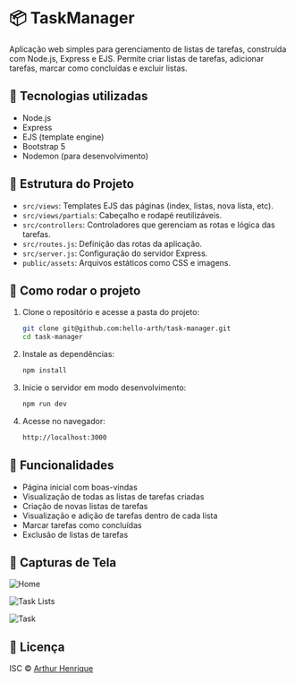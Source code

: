 # 📦 TaskManager

Aplicação web simples para gerenciamento de listas de tarefas, construída com Node.js, Express e EJS. Permite criar listas de tarefas, adicionar tarefas, marcar como concluídas e excluir listas.

## 🧰 Tecnologias utilizadas

- Node.js
- Express
- EJS (template engine)
- Bootstrap 5
- Nodemon (para desenvolvimento)

## 📁 Estrutura do Projeto

- `src/views`: Templates EJS das páginas (index, listas, nova lista, etc).
- `src/views/partials`: Cabeçalho e rodapé reutilizáveis.
- `src/controllers`: Controladores que gerenciam as rotas e lógica das tarefas.
- `src/routes.js`: Definição das rotas da aplicação.
- `src/server.js`: Configuração do servidor Express.
- `public/assets`: Arquivos estáticos como CSS e imagens.

## 🚀 Como rodar o projeto

1. Clone o repositório e acesse a pasta do projeto:  
   ```bash
   git clone git@github.com:hello-arth/task-manager.git  
   cd task-manager
    ```
2. Instale as dependências:  
   ```bash
   npm install
   ```
3. Inicie o servidor em modo desenvolvimento:  
   ```bash
   npm run dev
   ```

4. Acesse no navegador:  
    ```bash
    http://localhost:3000
    ```

## 🔄 Funcionalidades

- Página inicial com boas-vindas  
- Visualização de todas as listas de tarefas criadas  
- Criação de novas listas de tarefas  
- Visualização e adição de tarefas dentro de cada lista  
- Marcar tarefas como concluídas  
- Exclusão de listas de tarefas

## 📸 Capturas de Tela

![Home](https://github.com/user-attachments/assets/5ed1a004-0105-4b09-af9e-4841cd014999)

![Task Lists](https://github.com/user-attachments/assets/628bc9dd-12c5-4db1-ac9c-03a2142328a5)

![Task](https://github.com/user-attachments/assets/bcbb9eea-6b01-4691-a214-445d982d6ffe)


## 📄 Licença

ISC © [Arthur Henrique](https://github.com/hello-arth) 
